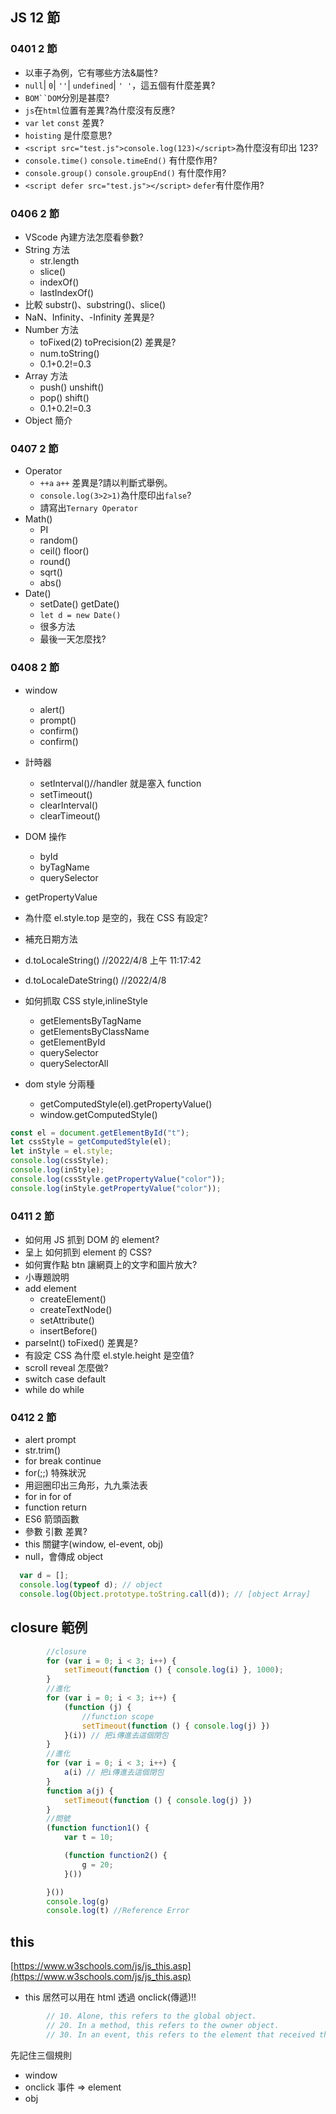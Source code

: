 ## JS 12 節

### 0401 2 節

- 以車子為例，它有哪些方法&屬性?
- `null`| `0`| `''`| `undefined`| `' '`，這五個有什麼差異?
- ` BOM``DOM `分別是甚麼?
- `js`在`html`位置有差異?為什麼沒有反應?
- `var` `let` `const` 差異?
- `hoisting` 是什麼意思?
- `<script src="test.js">console.log(123)</script>`為什麼沒有印出 123?
- `console.time()` `console.timeEnd()` 有什麼作用?
- `console.group()` `console.groupEnd()` 有什麼作用?
- `<script defer src="test.js"></script>` `defer`有什麼作用?

### 0406 2 節

- VScode 內建方法怎麼看參數?
- String 方法
  - str.length
  - slice()
  - indexOf()
  - lastIndexOf()
- 比較 substr()、substring()、slice()
- NaN、Infinity、-Infinity 差異是?
- Number 方法
  - toFixed(2) toPrecision(2) 差異是?
  - num.toString()
  - 0.1+0.2!=0.3
- Array 方法
  - push() unshift()
  - pop() shift()
  - 0.1+0.2!=0.3
- Object 簡介

### 0407 2 節

- Operator
  - `++a` `a++` 差異是?請以判斷式舉例。
  - `console.log(3>2>1)`為什麼印出`false`?
  - 請寫出`Ternary Operator`
- Math()
  - PI
  - random()
  - ceil() floor()
  - round()
  - sqrt()
  - abs()
- Date()
  - setDate() getDate()
  - `let d = new Date()`
  - 很多方法
  - 最後一天怎麼找?

### 0408 2 節

- window
  - alert()
  - prompt()
  - confirm()
  - confirm()
- 計時器
  - setInterval()//handler 就是塞入 function
  - setTimeout()
  - clearInterval()
  - clearTimeout()
- DOM 操作
  - byId
  - byTagName
  - querySelector
- getPropertyValue
- 為什麼 el.style.top 是空的，我在 CSS 有設定?
- 補充日期方法
- d.toLocaleString() //2022/4/8 上午 11:17:42
- d.toLocaleDateString() //2022/4/8
- 如何抓取 CSS style,inlineStyle

  - getElementsByTagName
  - getElementsByClassName
  - getElementById
  - querySelector
  - querySelectorAll

- dom style 分兩種
  - getComputedStyle(el).getPropertyValue()
  - window.getComputedStyle()

```js
const el = document.getElementById("t");
let cssStyle = getComputedStyle(el);
let inStyle = el.style;
console.log(cssStyle);
console.log(inStyle);
console.log(cssStyle.getPropertyValue("color"));
console.log(inStyle.getPropertyValue("color"));
```

### 0411 2 節

- 如何用 JS 抓到 DOM 的 element?
- 呈上 如何抓到 element 的 CSS?
- 如何實作點 btn 讓網頁上的文字和圖片放大?
- 小專題說明
- add element
  - createElement()
  - createTextNode()
  - setAttribute()
  - insertBefore()
- parseInt() toFixed() 差異是?
- 有設定 CSS 為什麼 el.style.height 是空值?
- scroll reveal 怎麼做?
- switch case default
- while do while

### 0412 2 節

- alert prompt
- str.trim()
- for break continue
- for(;;) 特殊狀況
- 用迴圈印出三角形，九九乘法表
- for in for of
- function return
- ES6 箭頭函數
- 參數 引數 差異?
- this 關鍵字(window, el-event, obj)
- null，會傳成 object

```js
  var d = [];
  console.log(typeof d); // object
  console.log(Object.prototype.toString.call(d)); // [object Array]
```



## closure 範例

```js
        //closure
        for (var i = 0; i < 3; i++) {
            setTimeout(function () { console.log(i) }, 1000);
        }
        //進化
        for (var i = 0; i < 3; i++) {
            (function (j) {
                //function scope
                setTimeout(function () { console.log(j) })
            }(i)) // 把i傳進去這個閉包
        }
        //進化
        for (var i = 0; i < 3; i++) {
            a(i) // 把i傳進去這個閉包
        }
        function a(j) {
            setTimeout(function () { console.log(j) })
        }
        //問號
        (function function1() {
            var t = 10;

            (function function2() {
                g = 20;
            }())

        }())
        console.log(g)
        console.log(t) //Reference Error
```

## this

[https://www.w3schools.com/js/js_this.asp](https://www.w3schools.com/js/js_this.asp)

- this 居然可以用在 html 透過 onclick(傳遞)!!

```js
        // 10. Alone, this refers to the global object.
        // 20. In a method, this refers to the owner object.
        // 30. In an event, this refers to the element that received the event.
```

先記住三個規則

- window
- onclick 事件 => element
- obj
